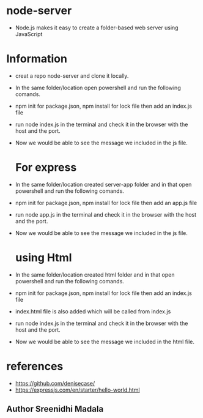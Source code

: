 # node-server

- Node.js makes it easy to create a folder-based web server using JavaScript

# Information

- creat a repo node-server and clone it locally.
- In the same folder/location open powershell and run the following comands.
- npm init for package.json, npm install for lock file then add an index.js file
- run node index.js in the terminal and check it in the browser with the host and the port.
- Now we would be able to see the message we included in the js file.

    # For express

- In the same folder/location created server-app folder and in that open powershell and run the following comands.
- npm init for package.json, npm install for lock file then add an app.js file
- run node app.js in the terminal and check it in the browser with the host and the port.
- Now we would be able to see the message we included in the js file.

    # using Html

- In the same folder/location created html folder and in that open powershell and run the following comands.
- npm init for package.json, npm install for lock file then add an index.js file
- index.html file is also added which will be called from index.js 
- run node index.js in the terminal and check it in the browser with the host and the port.
- Now we would be able to see the message we included in the html file.


# references

- https://github.com/denisecase/
- https://expressjs.com/en/starter/hello-world.html

## Author Sreenidhi Madala
